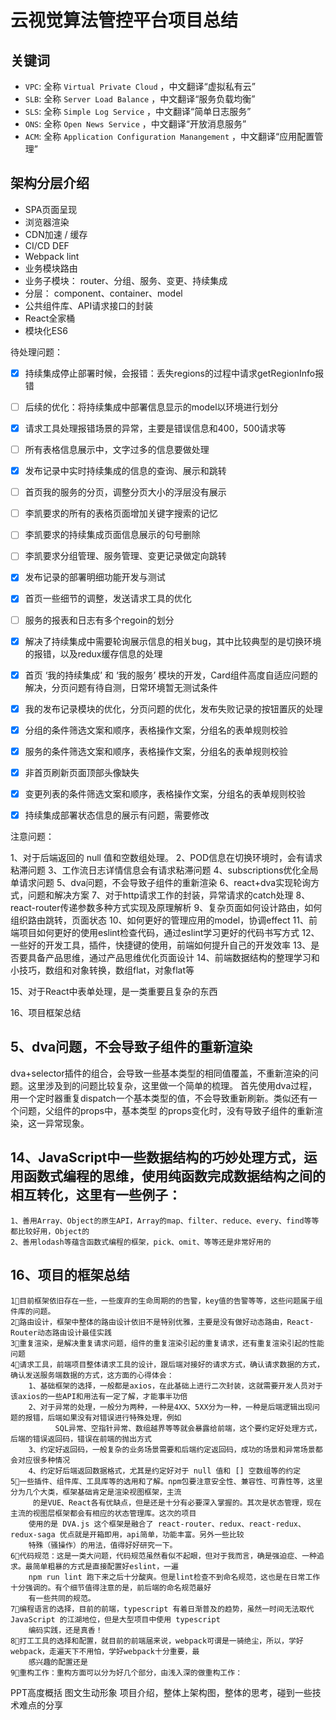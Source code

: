 # 云视觉算法管控平台项目总结

## 关键词

* `VPC`: 全称 `Virtual Private Cloud` ，中文翻译“虚拟私有云”
* `SLB`: 全称 `Server Load Balance` ，中文翻译“服务负载均衡”
* `SLS`: 全称 `Simple Log Service` ，中文翻译“简单日志服务”
* `ONS`: 全称 `Open News Service` ，中文翻译“开放消息服务”
* `ACM`: 全称 `Application Configuration Manangement` ，中文翻译“应用配置管理”

## 架构分层介绍

* SPA页面呈现
* 浏览器渲染
* CDN加速 / 缓存
* CI/CD DEF
* Webpack lint
* 业务模块路由
* 业务子模块： router、分组、服务、变更、持续集成
* 分层： component、container、model
* 公共组件库、API请求接口的封装
* React全家桶
* 模块化ES6

待处理问题：
- [x] 持续集成停止部署时候，会报错：丢失regions的过程中请求getRegionInfo报错
- [ ] 后续的优化：将持续集成中部署信息显示的model以环境进行划分
- [x] 请求工具处理报错场景的异常，主要是错误信息和400，500请求等
- [ ] 所有表格信息展示中，文字过多的信息要做处理
- [x] 发布记录中实时持续集成的信息的查询、展示和跳转
- [ ] 首页我的服务的分页，调整分页大小的浮层没有展示
- [ ] 李凯要求的所有的表格页面增加关键字搜索的记忆
- [ ] 李凯要求的持续集成页面信息展示的句号删除
- [ ] 李凯要求分组管理、服务管理、变更记录做定向跳转
- [x] 发布记录的部署明细功能开发与测试
- [x] 首页一些细节的调整，发送请求工具的优化
- [ ] 服务的报表和日志有多个regoin的划分
- [x] 解决了持续集成中需要轮询展示信息的相关bug，其中比较典型的是切换环境的报错，以及redux缓存信息的处理
- [x] 首页 ‘我的持续集成’ 和 ‘我的服务’ 模块的开发，Card组件高度自适应问题的解决，分页问题有待自测，日常环境暂无测试条件
- [x] 我的发布记录模块的优化，分页问题的优化，发布失败记录的按钮置灰的处理

- [x] 分组的条件筛选文案和顺序，表格操作文案，分组名的表单规则校验
- [x] 服务的条件筛选文案和顺序，表格操作文案，分组名的表单规则校验
- [x] 非首页刷新页面顶部头像缺失
- [x] 变更列表的条件筛选文案和顺序，表格操作文案，分组名的表单规则校验
- [x] 持续集成部署状态信息的展示有问题，需要修改

注意问题：

1、对于后端返回的 null 值和空数组处理。
2、POD信息在切换环境时，会有请求粘滞问题
3、工作流日志详情信息会有请求粘滞问题
4、subscriptions优化全局单请求问题
5、dva问题，不会导致子组件的重新渲染
6、react+dva实现轮询方式，问题和解决方案
7、对于http请求工作的封装，异常请求的catch处理
8、react-router传递参数多种方式实现及原理解析
9、复杂页面如何设计路由，如何组织路由跳转，页面状态
10、如何更好的管理应用的model，协调effect
11、前端项目如何更好的使用eslint检查代码，通过eslint学习更好的代码书写方式
12、一些好的开发工具，插件，快捷键的使用，前端如何提升自己的开发效率
13、是否要具备产品思维，通过产品思维优化页面设计
14、前端数据结构的整理学习和小技巧，数组和对象转换，数组flat，对象flat等

15、对于React中表单处理，是一类重要且复杂的东西

16、项目框架总结



## 5、dva问题，不会导致子组件的重新渲染

dva+selector插件的组合，会导致一些基本类型的相同值覆盖，不重新渲染的问题。这里涉及到的问题比较复杂，这里做一个简单的梳理。
首先使用dva过程，用一个定时器重复dispatch一个基本类型的值，不会导致重新刷新。类似还有一个问题，父组件的props中，基本类型
的props变化时，没有导致子组件的重新渲染，这一异常现象。

## 14、JavaScript中一些数据结构的巧妙处理方式，运用函数式编程的思维，使用纯函数完成数据结构之间的相互转化，这里有一些例子：
	1、善用Array、Object的原生API，Array的map、filter、reduce、every、find等等都比较好用，Object的
	2、善用lodash等蕴含函数式编程的框架，pick、omit、等等还是非常好用的

## 16、项目的框架总结
	1⃣️目前框架依旧存在一些，一些废弃的生命周期的的告警，key值的告警等等，这些问题属于组件库的问题。
	2⃣️路由设计，框架中整体的路由设计依旧不是特别优雅，主要是没有做好动态路由，React-Router动态路由设计最佳实践
	3⃣️重复渲染，是解决重复请求问题，组件的重复渲染引起的重复请求，还有重复渲染引起的性能问题
	4⃣️请求工具，前端项目整体请求工具的设计，跟后端对接好的请求方式，确认请求数据的方式，确认发送服务端数据的方式，这方面的心得体会：
		1、基础框架的选择，一般都是axios，在此基础上进行二次封装，这就需要开发人员对于该axios的一些API和用法有一定了解，才能事半功倍
		2、对于异常的处理，一般分为两种，一种是4XX、5XX分为一种，一种是后端逻辑出现问题的报错，后端如果没有对错误进行特殊处理，例如
		      SQL异常、空指针异常、数组越界等等就会暴露给前端，这个要约定好处理方式，后端的错误返回码，错误在前端的抛出方式
		3、约定好返回码，一般复杂的业务场景需要和后端约定返回码，成功的场景和异常场景都会对应很多种情况
		4、约定好后端返回数据格式，尤其是约定好对于 null 值和 [] 空数组等的约定
	5⃣️一些插件、组件库、工具库等的选用和了解。npm包要注意安全性、兼容性、可靠性等，这里分为几个大类，框架基础肯定是渲染视图框架，主流
	     的是VUE、React各有优缺点，但是还是十分有必要深入掌握的。其次是状态管理，现在主流的视图层框架都会有相应的状态管理库。这次的项目
	    使用的是 DVA.js 这个框架是融合了 react-router、redux、react-redux、redux-saga 优点就是开箱即用，api简单，功能丰富。另外一些比较
	    特殊（骚操作）的用法，值得好好研究一下。
	6⃣️代码规范：这是一类大问题，代码规范虽然看似不起眼，但对于我而言，确是强迫症、一种追求。最简单粗暴的方式是直接配置好eslint，一遍
	    npm run lint 跑下来之后十分酸爽。但是lint检查不到命名规范，这也是在日常工作十分强调的。有个细节值得注意的是，前后端的命名规范最好
	    有一些共同的规范。
	7⃣️编程语言的选择，目前的前端，typescript 有着日渐普及的趋势，虽然一时间无法取代 JavaScript 的江湖地位，但是大型项目中使用 typescript 
	    编码实践，还是真香！
	8⃣️打工工具的选择和配置，就目前的前端届来说，webpack可谓是一骑绝尘，所以，学好webpack，走遍天下不用怕，学好webpack十分重要，最
	    感兴趣的配置还是
	9⃣️重构工作：重构方面可以分为好几个部分，由浅入深的做重构工作：


PPT高度概括 图文生动形象
项目介绍，整体上架构图，整体的思考，碰到一些技术难点的分享

